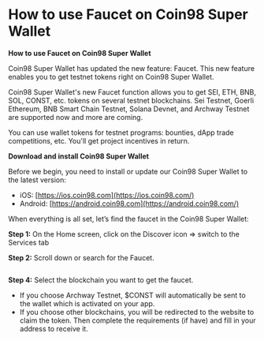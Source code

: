 # How to use Faucet on Coin98 Super Wallet

**How to use Faucet on Coin98 Super Wallet**

Coin98 Super Wallet has updated the new feature: Faucet. This new feature enables you to get testnet tokens right on Coin98 Super Wallet.

Coin98 Super Wallet's new Faucet function allows you to get SEI, ETH, BNB, SOL, CONST, etc. tokens on several testnet blockchains. Sei Testnet, Goerli Ethereum, BNB Smart Chain Testnet, Solana Devnet, and Archway Testnet are supported now and more are coming.

You can use wallet tokens for testnet programs: bounties, dApp trade competitions, etc. You'll get project incentives in return.

**Download and install Coin98 Super Wallet**

Before we begin, you need to install or update our Coin98 Super Wallet to the latest version:

* iOS: [https://ios.coin98.com](https://ios.coin98.com/)
* Android: [https://android.coin98.com](https://android.coin98.com/)

When everything is all set, let’s find the faucet in the Coin98 Super Wallet:

**Step 1:** On the Home screen, click on the Discover icon => switch to the Services tab

**Step 2:** Scroll down or search for the Faucet.

<figure><img src="https://lh7-rt.googleusercontent.com/docsz/AD_4nXcky7WNlk1du1juPiaSEU2342x3_z5UdAdvLkVQnkfpLswtjFJcHPrsUmntCZO4RebiZVaWtxLXyWiGhsO5ECV0_uP1wc_CymtH5k8ZSXzhyPmtjhN0GmUIVt-IelNjvNZCDmOLthm6g8etC8LzqNDEkjA?key=OM3kb9dbxOy1221iICQlng" alt=""><figcaption></figcaption></figure>

**Step 4:** Select the blockchain you want to get the faucet.

* If you choose Archway Testnet, $CONST will automatically be sent to the wallet which is activated on your app.
* If you choose other blockchains, you will be redirected to the website to claim the token. Then complete the requirements (if have) and fill in your address to receive it.

<figure><img src="https://lh7-rt.googleusercontent.com/docsz/AD_4nXdTQoEkHQfTM5IZj7vn4CALJCOsC0wNkb1ioMjm0FNMIsJ-clBwXAIGVqXHY1GDazuIym16XCGrw8ZwSbrsVm_MIuRH9GOhUfu037BGxbKEJt5ADhWYYwhQhLBH5vBJGMe9YzPkM5kIFaotN8g2ilPuoSs_?key=OM3kb9dbxOy1221iICQlng" alt=""><figcaption></figcaption></figure>
